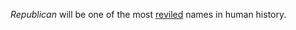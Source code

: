 <i>Republican</i> will be one of the most <a href="https://nymag.com/intelligencer/2020/04/mcconnell-calls-general-state-relief-blue-state-bailouts.html">reviled</a> names in human history.
